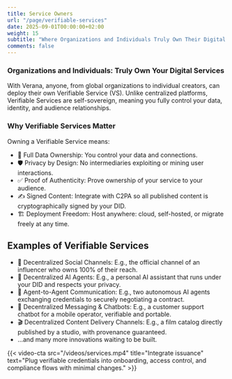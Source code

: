 ```yaml
---
title: Service Owners
url: "/page/verifiable-services"
date: 2025-09-01T00:00:00+02:00
weight: 15
subtitle: "Where Organizations and Individuals Truly Own Their Digital Services"
comments: false
---
```


### Organizations and Individuals: Truly Own Your Digital Services

With Verana, anyone, from global organizations to individual creators, can deploy their own Verifiable Service (VS). Unlike centralized platforms, Verifiable Services are self-sovereign, meaning you fully control your data, identity, and audience relationships.

### Why Verifiable Services Matter

Owning a Verifiable Service means:

- 🔐 Full Data Ownership: You control your data and connections.
- 🛡️ Privacy by Design: No intermediaries exploiting or mining user interactions.
- ✅ Proof of Authenticity: Prove ownership of your service to your audience.
- ✍️ Signed Content: Integrate with C2PA so all published content is cryptographically signed by your DID.
- 🏗️ Deployment Freedom: Host anywhere: cloud, self-hosted, or migrate freely at any time.

## Examples of Verifiable Services

- 📢 Decentralized Social Channels: E.g., the official channel of an influencer who owns 100% of their reach.
- 🤖 Decentralized AI Agents: E.g., a personal AI assistant that runs under your DID and respects your privacy.
- 🔄 Agent-to-Agent Communication: E.g., two autonomous AI agents exchanging credentials to securely negotiating a contract.
- 💬 Decentralized Messaging & Chatbots: E.g., a customer support chatbot for a mobile operator, verifiable and portable.
- 🎬 Decentralized Content Delivery Channels: E.g., a film catalog directly published by a studio, with provenance guaranteed.
- …and many more innovations waiting to be built.

{{< video-cta src="/videos/services.mp4" title="Integrate issuance" text="Plug verifiable credentials into onboarding, access control, and compliance flows with minimal changes." >}}

